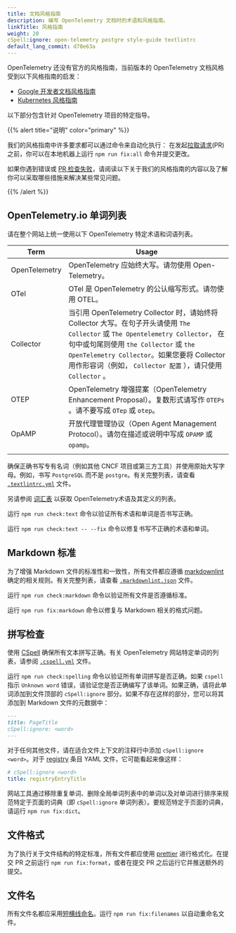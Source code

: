 ```yaml
---
title: 文档风格指南
description: 编写 OpenTelemetry 文档时的术语和风格指南。
linkTitle: 风格指南
weight: 20
cSpell:ignore: open-telemetry postgre style-guide textlintrc
default_lang_commit: d78e63a
---
```


OpenTelemetry 还没有官方的风格指南，当前版本的 OpenTelemetry 文档风格受到以下风格指南的启发：

- [Google 开发者文档风格指南](https://developers.google.com/style)
- [Kubernetes 风格指南](https://kubernetes.io/docs/contribute/style/style-guide/)

以下部分包含针对 OpenTelemetry 项目的特定指导。

{{% alert title="说明" color="primary" %}}

我们的风格指南中许多要求都可以通过命令来自动化执行：
在发起[拉取请求](https://docs.github.com/en/get-started/learning-about-github/github-glossary#pull-request)(PR) 之前，你可以在本地机器上运行 `npm run fix:all` 命令并提交更改。

如果你遇到错误或 [PR 检查失败](/docs/contributing/pr-checks)，请阅读以下关于我们的风格指南的内容以及了解你可以采取哪些措施来解决某些常见问题。

{{% /alert %}}

## OpenTelemetry.io 单词列表

请在整个网站上统一使用以下 OpenTelemetry 特定术语和词语列表。

<!-- prettier-ignore-start -->

| Term                         | Usage                                                                                                                                                                                                                                                                                     |
| ---------------------------- | ----------------------------------------------------------------------------------------------------------------------------------------------------------------------------------------------------------------------------------------------------------------------------------------- |
| OpenTelemetry                | OpenTelemetry 应始终大写。请勿使用 Open-Telemetry。                                                                                                                                                                                                                                       |
| OTel                         | OTel 是 OpenTelemetry 的公认缩写形式。请勿使用 OTEL。                                                                                                                                                                                                                                     |
| Collector                    | 当引用 OpenTelemetry Collector 时，请始终将 Collector 大写。在句子开头请使用 `The Collector` 或 `The Opentelemetry Collector`， 在句中或句尾则使用 `the Collector` 或 `the OpenTelemetry Collector`。如果您要将 Collector 用作形容词（例如， `Collector 配置` ），请只使用 `Collector` 。 |
| OTEP                         | OpenTelemetry 增强提案（OpenTelemetry Enhancement Proposal）。复数形式请写作 `OTEPs` 。请不要写成 `OTep` 或 `otep`。                                                                                                                                                                      |
| OpAMP                        | 开放代理管理协议（Open Agent Management Protocol）。请勿在描述或说明中写成 `OPAMP` 或 `opamp`。                                                                                                                                                                                           |
| <!-- prettier-ignore-end --> |                                                                                                                                                                                                                                                                                           |

确保正确书写专有名词（例如其他 CNCF 项目或第三方工具）并使用原始大写字母。例如，书写 `PostgreSQL` 而不是 `postgre`。有关完整列表，请查看 [`.textlintrc.yml`](https://github.com/open-telemetry/opentelemetry.io/blob/main/.textlintrc.yml) 文件。

另请参阅 [词汇表](/docs/concepts/glossary/) 以获取 OpenTelemetry术语及其定义的列表。

运行 `npm run check:text` 命令以验证所有术语和单词是否书写正确。

运行 `npm run check:text -- --fix` 命令以修复书写不正确的术语和单词。

## Markdown 标准

为了增强 Markdown 文件的标准性和一致性，所有文件都应遵循 [markdownlint](https://github.com/DavidAnson/markdownlint) 确定的相关规则。有关完整列表，请查看 [`.markdownlint.json`](https://github.com/open-telemetry/opentelemetry.io/blob/main/.markdownlint.json) 文件。

运行 `npm run check:markdown` 命令以验证所有文件是否遵循标准。

运行 `npm run fix:markdown` 命令以修复与 Markdown 相关的格式问题。

## 拼写检查

使用 [CSpell](https://github.com/streetsidesoftware/cspell) 确保所有文本拼写正确。有关 OpenTelemetry 网站特定单词的列表，请参阅 [`.cspell.yml`](https://github.com/open-telemetry/opentelemetry.io/blob/main/.cspell.yml) 文件。

运行 `npm run check:spelling` 命令以验证所有单词拼写是否正确。如果 `cspell` 指示 `Unknown word` 错误，请验证您是否正确编写了该单词。如果正确，请将此单词添加到文件顶部的 `cSpell:ignore` 部分。如果不存在这样的部分，您可以将其添加到 Markdown 文件的元数据中：

```markdown
---
title: PageTitle
cSpell:ignore: <word>
---
```

对于任何其他文件，请在适合文件上下文的注释行中添加 `cSpell:ignore <word>`。对于 [registry](/ecosystem/registry/) 条目 YAML 文件，它可能看起来像这样：

```yaml
# cSpell:ignore <word>
title: registryEntryTitle
```

网站工具通过移除重复单词、删除全局单词列表中的单词以及对单词进行排序来规范特定于页面的词典（即 `cSpell:ignore` 单词列表）。要规范特定于页面的词典，请运行 `npm run fix:dict`。

## 文件格式

为了执行关于文件结构的特定标准，所有文件都应使用 [prettier](https://prettier.io) 进行格式化。在提交 PR 之前运行 `npm run fix:format`，或者在提交 PR 之后运行它并推送额外的提交。

## 文件名

所有文件名都应采用[短横线命名](https://en.wikipedia.org/wiki/Letter_case#Kebab_case)。运行 `npm run fix:filenames` 以自动重命名文件。
